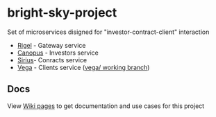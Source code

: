 # bright-sky-project
Set of microservices disigned for "investor-contract-client" interaction

* [Rigel](https://github.com/msoloviom/bright-sky-project/projects/1) - Gateway service
* [Canopus](https://github.com/msoloviom/bright-sky-project/projects/2) - Investors service
* [Sirius](https://github.com/msoloviom/bright-sky-project/projects/3)- Conracts service
* [Vega](https://github.com/msoloviom/bright-sky-project/projects/4) - Clients service ([vega/ working branch](https://github.com/msoloviom/bright-sky-project/tree/vega/clients-service))

## Docs
View [Wiki pages](https://github.com/msoloviom/bright-sky-project/wiki) to get documentation and use cases for this project
